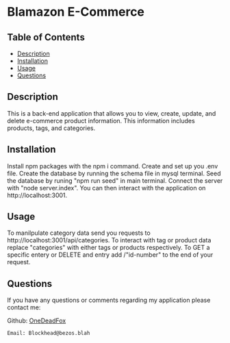 # Blamazon E-Commerce



## Table of Contents
   * [Description](#Description)
   * [Installation](#Installation)
   * [Usage](#Usage)
   * [Questions](#Questions)


## Description

This is a back-end application that allows you to view, create, update, and delete e-commerce product information. This information includes products, tags, and categories.



## Installation

Install npm packages with the npm i command. Create and set up you .env file. Create the database by running the schema file in mysql terminal. Seed the database by runing "npm run seed" in main terminal.  Connect the server with "node server.index".  You can then interact with the application on http://localhost:3001.



## Usage

To manilpulate category data send you requests to http://localhost:3001/api/categories. To interact with tag or product data replace "categories" with either tags or products respectively. To GET a specific entery or DELETE and entry add /"id-number" to the end of your request.



## Questions
                            
If you have any questions or comments regarding my application please contact me:

  Github: [OneDeadFox](https://github.com/OneDeadFox)

    Email: Blockhead@bezos.blah